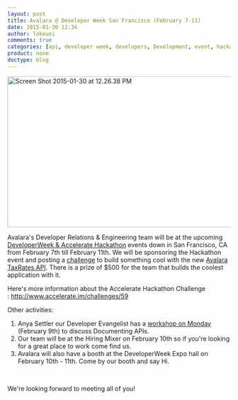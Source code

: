 ```yaml
---
layout: post
title: Avalara @ Developer Week San Francisco (February 7-11)
date: 2015-01-30 12:34
author: lokeuei
comments: true
categories: [api, developer week, developers, Development, event, hackathon, Launches, Presentations, tax rates, Workshop]
product: none
doctype: blog
---
```

<a href="https://developer.avalara.com/wp-content/uploads/2015/01/Screen-Shot-2015-01-30-at-12.26.38-PM.png"><img class="alignnone size-large wp-image-9081" src="https://developer.avalara.com/wp-content/uploads/2015/01/Screen-Shot-2015-01-30-at-12.26.38-PM-1024x523.png" alt="Screen Shot 2015-01-30 at 12.26.38 PM" width="669" height="341" /></a>

Avalara's Developer Relations &amp; Engineering team will be at the upcoming <a href="http://developerweek.com">DeveloperWeek &amp; Accelerate Hackathon</a> events down in San Francisco, CA from February 7th till February 11th. We will be sponsoring the Hackathon event and posting a <a href="http://www.accelerate.im/challenges/59">challenge</a> to build something cool with the new <a href="http://taxratesapi.avalara.com">Avalara TaxRates API</a>. There is a prize of $500 for the team that builds the coolest application with it.

Here's more information about the Accelerate Hackathon Challenge : <a href="http://www.accelerate.im/challenges/59">http://www.accelerate.im/challenges/59</a>

Other activities:
<ol>
	<li>Anya Settler our Developer Evangelist has a <a href="http://developerweek2015conferenceexpo.sched.org/event/53e3830a75273b64331ea3daa97efe0d#.VMmdp8a-ASs">workshop on Monday</a> (February 9th) to discuss Documenting APIs.</li>
	<li>Our team will be at the Hiring Mixer on February 10th so if you're looking for a great place to work come find us.</li>
	<li>Avalara will also have a booth at the DeveloperWeek Expo hall on February 10th - 11th. Come by our booth and say Hi.</li>
</ol>
&nbsp;

We're looking forward to meeting all of you!

&nbsp;
